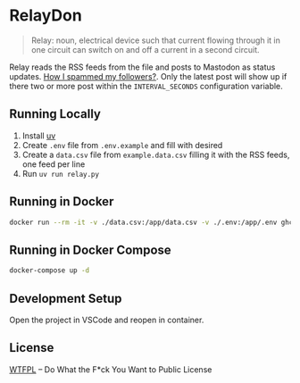 RelayDon
========

> Relay: noun, electrical device such that current flowing through it in one circuit can switch on and off a current in a second circuit.

Relay reads the RSS feeds from the file and posts to Mastodon as status updates.
[How I spammed my followers?](https://xobb.me/projects/relaydon).
Only the latest post will show up if there two or more post within the `INTERVAL_SECONDS`
configuration variable.

Running Locally
---------------

1. Install [uv](https://docs.astral.sh/uv/getting-started/installation/)
1. Create `.env` file from `.env.example` and fill with desired
2. Create a `data.csv` file from `example.data.csv` filling it with the RSS feeds, one feed per line
4. Run `uv run relay.py`

Running in Docker
-----------------

```bash
docker run --rm -it -v ./data.csv:/app/data.csv -v ./.env:/app/.env ghcr.io/paulchubatyy/paulchubatyy/relaydon:latest
```

Running in Docker Compose
-------------------------

```bash
docker-compose up -d
```

Development Setup
-----------------

Open the project in VSCode and reopen in container.

License
-------

[WTFPL](./LICENSE) – Do What the F*ck You Want to Public License
